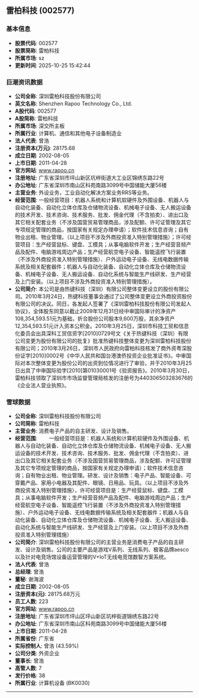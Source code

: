## 雷柏科技 (002577)

### 基本信息

- **股票代码**: 002577
- **股票简称**: 雷柏科技
- **所属市场**: sz
- **更新时间**: 2025-10-25 15:42:44

### 巨潮资讯数据

- **公司全称**: 深圳雷柏科技股份有限公司
- **英文名称**: Shenzhen Rapoo Technology Co., Ltd.
- **A股代码**: 002577
- **A股简称**: 雷柏科技
- **所属市场**: 深交所主板
- **所属行业**: 计算机、通信和其他电子设备制造业
- **法人代表**: 曾浩
- **注册资本(万元)**: 28175.68
- **成立日期**: 2002-08-05
- **上市日期**: 2011-04-28
- **官方网站**: www.rapoo.cn
- **注册地址**: 广东省深圳市坪山新区坑梓街道大工业区锦绣东路22号
- **办公地址**: 广东省深圳市南山区科苑南路3099号中国储能大厦56楼
- **主营业务**: 外设业务，工业自动化解决方案业务RRS等业务。
- **经营范围**: 一般经营项目：机器人系统和计算机软硬件及外围设备、机器人与自动化装备、自动化立体仓库及仓储物流设备、机械电子设备、无人搬运设备的技术开发、技术咨询、技术服务、批发、佣金代理（不含拍卖）、进出口及其它相关配套业务（不涉及国营贸易管理商品，涉及配额、许可证管理及其它专项规定管理的商品，按国家有关规定办理申请）；软件技术信息咨询；自有物业出租、物业管理。（以上项目不涉及外商投资准入特别管理措施）；许可经营项目：生产经营鼠标、键盘、工模具；从事电脑软件开发；生产经营音频产品及配件、电脑游戏周边产品；生产经营航空电子设备、智能遥控飞行装置（不涉及外商投资准入特别管理措施）、户外运动电子设备、无线电数据传输系统及相关配套器件；机器人与自动化装备、自动化立体仓库及仓储物流设备、机械电子设备、无人搬运设备、自动化系统与智能生产线研发、生产经营及上门安装。（以上项目不涉及外商投资准入特别管理措施）。
- **公司简介**: 本公司是由热键科技（深圳）有限公司整体变更设立的股份有限公司。2010年3月24日，热键科技董事会通过了公司整体变更设立外商投资股份有限公司的决议。同日，各发起人签署了《深圳雷柏科技股份有限公司发起人协议》，全体股东同意以截止2009年12月31日经中审国际审计的净资产108,354,593.51元为基础，折合股份公司股本9,600万股，其余净资产12,354,593.51元计入资本公积金。2010年3月25日，深圳市科技工贸和信息化委员会出具深科工贸信资字[2010]0729号文《关于热键科技（深圳）有限公司变更为股份有限公司的批复》批准热键科技整体变更为深圳雷柏科技股份有限公司；2010年3月26日，深圳市人民政府向雷柏科技核发了商外资粤深股份证字[2010]0002号《中华人民共和国台港澳侨投资企业批准证书》。中审国际对本次整体变更为股份公司的出资到位情况进行了审验，并于2010年3月25日出具了中审国际验字[2010]第01030001号《验资报告》。2010年3月30日，雷柏科技领取了深圳市市场监督管理局核发的注册号为440306503283676的《企业法人营业执照》。

### 雪球数据

- **公司全称**: 深圳雷柏科技股份有限公司
- **公司简称**: 雷柏科技
- **主营业务**: 消费电子产品的自主研发、设计及销售。
- **经营范围**: 　　一般经营项目是：机器人系统和计算机软硬件及外围设备、机器人与自动化装备、自动化立体仓库及仓储物流设备、机械电子设备、无人搬运设备的技术开发、技术咨询、技术服务、批发、佣金代理（不含拍卖）、进出口及其它相关配套业务（不涉及国营贸易管理商品，涉及配额、许可证管理及其它专项规定管理的商品，按国家有关规定办理申请）；软件技术信息咨询；自有物业出租、物业管理。研发、设计及销售：电子产品、智能设备、可穿戴产品、家用小电器及其配件、眼镜、日用品、玩具。（以上项目不涉及外商投资准入特别管理措施），许可经营项目是：生产经营鼠标、键盘、工模具；从事电脑软件开发；生产经营音频产品及配件、电脑游戏周边产品；生产经营航空电子设备、智能遥控飞行装置（不涉及外商投资准入特别管理措施）、户外运动电子设备、无线电数据传输系统及相关配套器件；机器人与自动化装备、自动化立体仓库及仓储物流设备、机械电子设备、无人搬运设备、自动化系统与智能生产线研发、生产经营及上门安装。（以上项目不涉及外商投资准入特别管理措施）
- **公司简介**: 深圳雷柏科技股份有限公司的主营业务是消费电子产品的自主研发、设计及销售。公司的主要产品是游戏V系列、无线系列、极客品牌aesco以及针对电竞场馆设备运营管理的V+IoT无线电竞馆数智方案系统。
- **法人代表**: 曾浩
- **总经理**: 曾浩
- **董秘**: 谢海波
- **成立日期**: 2002-08-05
- **注册资本(元)**: 28175.68万元
- **员工人数**: 223
- **官方网站**: www.rapoo.cn
- **注册地址**: 广东省深圳市坪山区坪山新区坑梓街道锦绣东路22号
- **办公地址**: 广东省深圳市南山区科苑南路3099号中国储能大厦56楼
- **上市日期**: 2011-04-28
- **所属省份**: 广东省
- **实际控制人**: 曾浩 (43.59%)
- **公司分类**: 外资企业
- **董事长**: 曾浩
- **高管人数**: 7
- **发行价格**: 38
- **所属行业**: 计算机设备 (BK0030)

---
